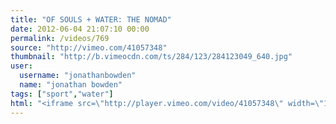```yaml
---
title: "OF SOULS + WATER: THE NOMAD"
date: 2012-06-04 21:07:10 00:00
permalink: /videos/769
source: "http://vimeo.com/41057348"
thumbnail: "http://b.vimeocdn.com/ts/284/123/284123049_640.jpg"
user:
  username: "jonathanbowden"
  name: "jonathan bowden"
tags: ["sport","water"]
html: "<iframe src=\"http://player.vimeo.com/video/41057348\" width=\"1280\" height=\"720\" frameborder=\"0\" webkitAllowFullScreen mozallowfullscreen allowFullScreen></iframe>"
---
```


